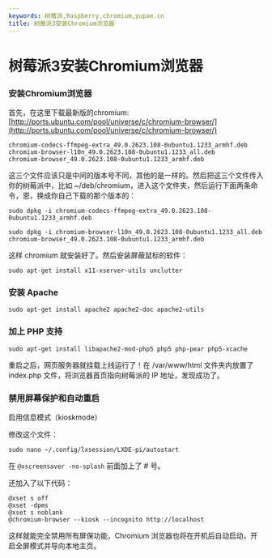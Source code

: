 ```yaml
---
keywords: 树莓派,Raspberry,chromium,yupae.cn
title: 树莓派3安装Chromium浏览器
---
```


# 树莓派3安装Chromium浏览器      

### 安装Chromium浏览器

首先，在这里下载最新版的chromium:
[http://ports.ubuntu.com/pool/universe/c/chromium-browser/](http://ports.ubuntu.com/pool/universe/c/chromium-browser/)

```
chromium-codecs-ffmpeg-extra_49.0.2623.108-0ubuntu1.1233_armhf.deb
chromium-browser-l10n_49.0.2623.108-0ubuntu1.1233_all.deb
chromium-browser_49.0.2623.108-0ubuntu1.1233_armhf.deb
```


这三个文件应该只是中间的版本号不同，其他的是一样的。然后把这三个文件传入你的树莓派中，比如 ~/deb/chromium，进入这个文件夹，然后运行下面两条命令，恩，换成你自己下载的那个版本的：


```
sudo dpkg -i chromium-codecs-ffmpeg-extra_49.0.2623.108-0ubuntu1.1233_armhf.deb

sudo dpkg -i chromium-browser-l10n_49.0.2623.108-0ubuntu1.1233_all.deb chromium-browser_49.0.2623.108-0ubuntu1.1233_armhf.deb
```


这样 chromium 就安装好了。然后安装屏蔽鼠标的软件：

`
sudo apt-get install x11-xserver-utils unclutter
`

### 安装 Apache

`
sudo apt-get install apache2 apache2-doc apache2-utils
`

### 加上 PHP 支持

`
sudo apt-get install libapache2-mod-php5 php5 php-pear php5-xcache
`

重启之后，网页服务器就挂载上线运行了！在 /var/www/html 文件夹内放置了 index.php 文件，将浏览器首页指向树莓派的 IP 地址，发现成功了。

### 禁用屏幕保护和自动重启

启用信息模式（kioskmode）

修改这个文件：

`
sudo nano ~/.config/lxsession/LXDE-pi/autostart
`

在
`
@xscreensaver -no-splash
`
前面加上了 # 号。

还加入了以下代码：


```
@xset s off
@xset -dpms
@xset s noblank
@chromium-browser --kiosk --incognito http://localhost
```

这样就能完全禁用所有屏保功能，Chromium 浏览器也将在开机后自动启动，开启全屏模式并导向本地主页。

    